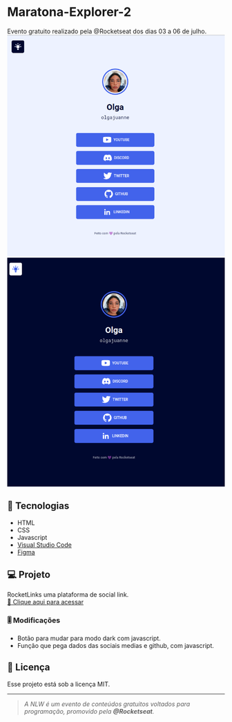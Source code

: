 # Maratona-Explorer-2

Evento gratuito realizado pela @Rocketseat dos dias 03 a 06 de julho.
![preview](./.github/light.png)
![preview](./.github/dark.png)
## 🚀 Tecnologias

- HTML
- CSS
- Javascript
- <a href="https://code.visualstudio.com/"> Visual Studio Code </a>
- <a href="https://www.figma.com/"> Figma </a>

## 💻 Projeto

RocketLinks uma plataforma de social link. <br>
[🔗 Clique aqui para acessar](https://olgajuanne.github.io/NLW-eSports/)
### 🎚 Modificações

- Botão para mudar para modo dark com javascript.
- Função que pega dados das sociais medias e github, com javascript.

## :memo: Licença

Esse projeto está sob a licença MIT.

---

> *A NLW é um evento de conteúdos gratuitos voltados para programação, promovido pela **@Rocketseat**.*

